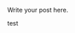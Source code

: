 <!--
.. title: testing markdown
.. slug: testing-markdown
.. date: 2021-01-26 22:03:27 UTC-08:00
.. tags: 
.. category: 
.. link: 
.. description: 
.. type: text
-->

Write your post here.
 

 test